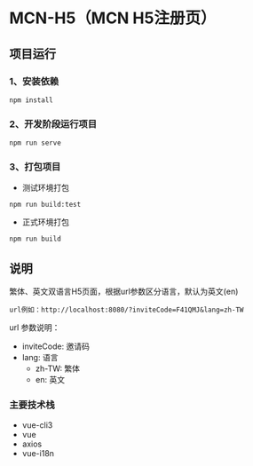 # MCN-H5（MCN H5注册页）

## 项目运行

### 1、安装依赖
```
npm install
```

### 2、开发阶段运行项目
```
npm run serve
```

### 3、打包项目

- 测试环境打包
```
npm run build:test
```

- 正式环境打包
```
npm run build
```

## 说明

繁体、英文双语言H5页面，根据url参数区分语言，默认为英文(en)

`url例如：http://localhost:8080/?inviteCode=F41QMJ&lang=zh-TW`

url 参数说明：
- inviteCode: 邀请码
- lang: 语言
  + zh-TW: 繁体
  + en: 英文

### 主要技术栈

- vue-cli3
- vue
- axios
- vue-i18n
